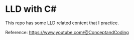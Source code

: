 # LLD with C#
This repo has some LLD related content that I practice.

Reference: https://www.youtube.com/@ConceptandCoding
